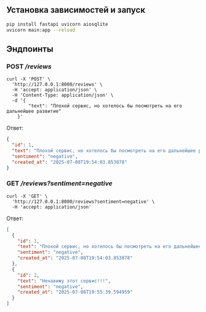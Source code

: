 ## Установка зависимостей и запуск

```bash 
pip install fastapi uvicorn aiosqlite
uvicorn main:app --reload
```

## Эндпоинты


### POST */reviews*
```
curl -X 'POST' \
  'http://127.0.0.1:8000/reviews' \
  -H 'accept: application/json' \
  -H 'Content-Type: application/json' \
  -d '{
        "text": "Плохой сервис, но хотелось бы посмотреть на его дальнейшее развитие"
    }'
```

Ответ:
```json
{
  "id": 1,
  "text": "Плохой сервис, но хотелось бы посмотреть на его дальнейшее развитие",
  "sentiment": "negative",
  "created_at": "2025-07-08T19:54:03.853878"
}
```


### GET */reviews?sentiment=negative*

```
curl -X 'GET' \
  'http://127.0.0.1:8000/reviews?sentiment=negative' \
  -H 'accept: application/json'
```

Ответ:
```json
[
  {
    "id": 1,
    "text": "Плохой сервис, но хотелось бы посмотреть на его дальнейшее развитие",
    "sentiment": "negative",
    "created_at": "2025-07-08T19:54:03.853878"
  },
  {
    "id": 2,
    "text": "Ненавижу этот сервис!!!",
    "sentiment": "negative",
    "created_at": "2025-07-08T19:55:39.594959"
  }
]
```